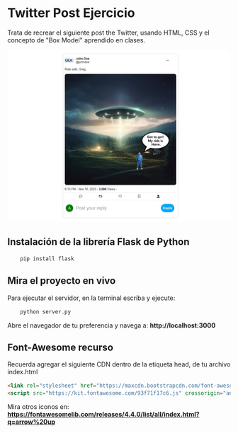 # Twitter Post Ejercicio

Trata de recrear el siguiente post the Twitter, usando HTML, CSS y el concepto de "Box Model" aprendido en clases.

<img src="./example.jpeg" width="900px"></img>

## Instalación de la librería Flask de Python

```sh
    pip install flask
```

## Mira el proyecto en vivo

Para ejecutar el servidor, en la terminal escriba y ejecute:

```sh
    python server.py
```

Abre el navegador de tu preferencia y navega a: **http://localhost:3000**

## Font-Awesome recurso

Recuerda agregar el siguiente CDN dentro de la etiqueta head, de tu archivo index.html

```html
<link rel="stylesheet" href="https://maxcdn.bootstrapcdn.com/font-awesome/4.4.0/css/font-awesome.min.css">
<script src="https://kit.fontawesome.com/93f71f17c6.js" crossorigin="anonymous"></script>
```

Mira otros iconos en: **https://fontawesomelib.com/releases/4.4.0/list/all/index.html?q=arrow%20up**